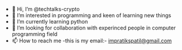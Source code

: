 - 👋 Hi, I’m @techtalks-crypto
- 👀 I’m interested in programming and keen of learning new things
- 🌱 I’m currently learning python 
- 💞️ I’m looking for collaboration with experinced people in computer programming field
- 📫 How to reach me -this is my email:- impratikspatil@gmail.com

<!---
techtalks-crypto/techtalks-crypto is a ✨ special ✨ repository because its `README.md` (this file) appears on your GitHub profile.
You can click the Preview link to take a look at your changes.
--->
